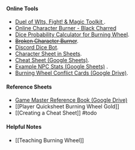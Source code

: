 #### Online Tools
- [Duel of WIts, Fight! & Magic Toolkit ](http://bwfirestarter.herokuapp.com/#/). 
- [Online Character Burner - Black Charred](https://charred.herokuapp.com/#/)
- [Dice Probability Calculator for Burning Wheel](https://burningwheel-dice.herokuapp.com/).
- [~~Broken Character Burner~~](http://bwgoldburner.appspot.com/). 
- [Discord Dice Bot](https://forums.burningwheel.com/t/burnbot-a-dice-bot-for-discord/23418).
- [Character Sheet in Sheets](https://docs.google.com/spreadsheets/d/1TbjzcQdXNgHBurIE7-GRn0gncoh1aTXE4b6Ui_e2VC8/edit#gid=0). 
- [Cheat Sheet (Google Sheets)](https://docs.google.com/spreadsheets/d/1CTHbWngCLjuHE_UmgCxYHPwcrQPL9vq1EV9PuBPyRxY/edit?usp=sharing). 
- [Example NPC Stats (Google Sheets)](https://docs.google.com/spreadsheets/d/1NjCFiGYpwuZUkMUwaAgPZfF5z3kt4iTFeJZkWjQJMic/edit#gid=0) .
- [Burning Wheel Conflict Cards (Google Drive)](https://drive.google.com/drive/folders/1e4bFBZ5TaqO384l5vedSS1gczKoXjoOE). 
#### Reference Sheets
- [Game Master Reference Book (Google Drive)](https://drive.google.com/file/d/1MVXFgaf-f2XuDTV0PCj8CJw2VigCjbyr/view) 
- [[Player Quicksheet Burning Wheel Gold]] 
- [[Creating a Cheat Sheet]] #todo
#### Helpful Notes
- [[Teaching Burning Wheel]] 